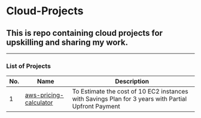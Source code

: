 # Cloud-Projects

## This is repo containing cloud projects for upskilling and sharing my work.

---
### List of Projects

| No. | Name |     Description   |
|-----|------|-------------------|
| 1   | [aws-pricing-calculator](https://github.com/Sahal56/Cloud-Projects/tree/main/aws-pricing-calculator)   |  To Estimate the cost of 10 EC2 instances with Savings Plan for 3 years with Partial Upfront Payment       |

